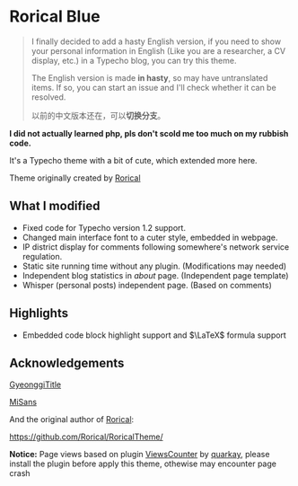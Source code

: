 # Rorical Blue

> I finally decided to add a hasty English version, if you need to show your personal information in English (Like you are a researcher, a CV display, etc.) in a Typecho blog, you can try this theme.
> 
> The English version is made **in hasty**, so may have untranslated items. If so, you can start an issue and I'll check whether it can be resolved.
> 
> 以前的中文版本还在，可以**切换分支**。

**I did not actually learned php, pls don't scold me too much on my rubbish code.**

It's a Typecho theme with a bit of cute, which extended more here.

Theme originally created by [Rorical](https://github.com/Rorical)

## What I modified

- Fixed code for Typecho version 1.2 support.
- Changed main interface font to a cuter style, embedded in webpage.
- IP district display for comments following somewhere's network service regulation.
- Static site running time without any plugin. (Modifications may needed)
- Independent blog statistics in *about* page. (Independent page template)
- Whisper (personal posts) independent page. (Based on comments)

## Highlights

- Embedded code block highlight support and $\LaTeX$ formula support

## Acknowledgements
[GyeonggiTitle](https://github.com/wefonts/gyeonggiTitle)

[MiSans](https://web.vip.miui.com/page/info/mio/mio/detail?postId=33935854&app_version=dev.20051&ref=MIUI13)

And the original author of [Rorical](https://github.com/Rorical):

https://github.com/Rorical/RoricalTheme/

**Notice:** Page views based on plugin [ViewsCounter](https://github.com/Quarkay/Typecho-ViewsCounter) by [quarkay](https://www.quarkay.com/), please install the plugin before apply this theme, othewise may encounter page crash
